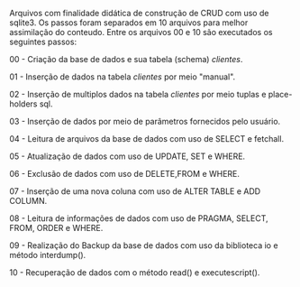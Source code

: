 Arquivos com finalidade didática de construção de CRUD com uso de sqlite3.
Os passos foram separados em 10 arquivos para melhor assimilação do conteudo.
Entre os arquivos 00 e 10 são executados os seguintes passos:

00 - Criação da base de dados e sua tabela (schema)  *clientes*. <p>
01 - Inserção de dados na tabela *clientes* por meio "manual". <p>
02 - Inserção de multiplos dados na tabela *clientes* por meio tuplas e place-holders sql. <p>
03 - Inserção de dados por meio de parâmetros fornecidos pelo usuário. <p>
04 - Leitura de arquivos da base de dados com uso de SELECT e fetchall. <p>
05 - Atualização de dados com uso de UPDATE, SET e WHERE. <p>
06 - Exclusão de dados com uso de DELETE,FROM e WHERE. <p>
07 - Inserção de uma nova coluna com uso de ALTER TABLE e ADD COLUMN. <p>
08 - Leitura de informações de dados com uso de PRAGMA, SELECT, FROM, ORDER e WHERE. <p>
09 - Realização do Backup da base de dados com uso da biblioteca io e método interdump(). <p>
10 - Recuperação de dados com o método read() e executescript(). <p>
